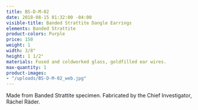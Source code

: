 ```yaml
---
title: BS-D-M-02
date: 2018-08-15 01:32:00 -04:00
visible-title: Banded Strattite Dangle Earrings
elements: Banded Strattite
product-colors: Purple
price: 150
weight: 1
width: 3/8"
height: 1 1/2"
materials: Fused and coldworked glass, goldfilled ear wires.
max-quantity: 1
product-images:
- "/uploads/BS-D-M-02_web.jpg"
---
```


Made from Banded Strattite specimen. Fabricated by the Chief Investigator, Ráchel Räder.
